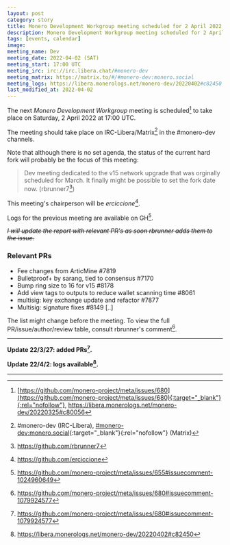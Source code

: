 ```yaml
---
layout: post
category: story
title: Monero Development Workgroup meeting scheduled for 2 April 2022 1700 UTC
description: Monero Development Workgroup meeting scheduled for 2 April 2022 1700 UTC on IRC and Matrix.
tags: [events, calendar]
image: 
meeting_name: Dev
meeting_date: 2022-04-02 (SAT)
meeting_start: 17:00 UTC
meeting_irc: irc://irc.libera.chat/#monero-dev
meeting_matrix: https://matrix.to/#/#monero-dev:monero.social
meeting_logs: https://libera.monerologs.net/monero-dev/20220402#c82450
last_modified_at: 2022-04-02
---
```


The next *Monero Development Workgroup* meeting is scheduled[^1] to take place on Saturday, 2 April 2022 at 17:00 UTC.

The meeting should take place on IRC-Libera/Matrix[^2] in the #monero-dev channels.

Note that although there is no set agenda, the status of the current hard fork will probably be the focus of this meeting:

> Dev meeting dedicated to the v15 network upgrade that was orginally scheduled for March. It finally might be possible to set the fork date now. (rbrunner7[^3])

This meeting's chairperson will be *erciccione*[^4].

Logs for the previous meeting are available on GH[^5].

~~*I will update the report with relevant PR's as soon rbrunner adds them to the issue.*~~

### Relevant PRs

- Fee changes from ArticMine #7819
- Bulletproof+ by sarang, tied to consensus #7170
- Bump ring size to 16 for v15 #8178
- Add view tags to outputs to reduce wallet scanning time #8061
- multisig: key exchange update and refactor #7877
- Multisig: signature fixes #8149
[..]

The list might change before the meeting. To view the full PR/issue/author/review table, consult rbrunner's comment[^6].

---

**Update 22/3/27: added PRs[^6].**

**Update 22/4/2: logs available[^7].**

---

[^1]: [https://github.com/monero-project/meta/issues/680](https://github.com/monero-project/meta/issues/680){:target="_blank"}{:rel="nofollow"}, https://libera.monerologs.net/monero-dev/20220325#c80056
[^2]: #monero-dev (IRC-Libera), [#monero-dev:monero.social](https://matrix.to/#/#libera_#monero-dev:matrix.org){:target="_blank"}{:rel="nofollow"} (Matrix)
[^3]: https://github.com/rbrunner7
[^4]: https://github.com/erciccione
[^5]: https://github.com/monero-project/meta/issues/655#issuecomment-1024960649
[^6]: https://github.com/monero-project/meta/issues/680#issuecomment-1079924577
[^7]: https://libera.monerologs.net/monero-dev/20220402#c82450
